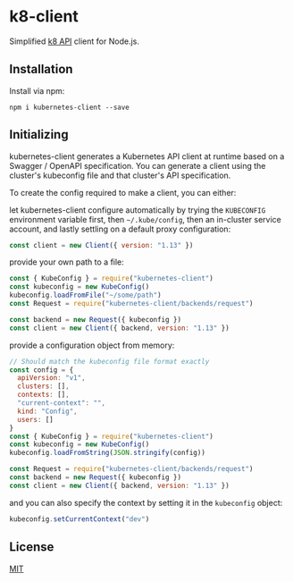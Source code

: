 # k8-client

Simplified [k8 API](http://kubernetes.io/) client for Node.js.

## Installation

Install via npm:

```
npm i kubernetes-client --save
```

## Initializing

kubernetes-client generates a Kubernetes API client at runtime based
on a Swagger / OpenAPI specification. You can generate a client using
the cluster's kubeconfig file and that cluster's API specification.

To create the config required to make a client, you can either:

let kubernetes-client configure automatically by trying the `KUBECONFIG`
environment variable first, then `~/.kube/config`, then an in-cluster
service account, and lastly settling on a default proxy configuration:

```js
const client = new Client({ version: "1.13" })
```

provide your own path to a file:

```js
const { KubeConfig } = require("kubernetes-client")
const kubeconfig = new KubeConfig()
kubeconfig.loadFromFile("~/some/path")
const Request = require("kubernetes-client/backends/request")

const backend = new Request({ kubeconfig })
const client = new Client({ backend, version: "1.13" })
```

provide a configuration object from memory:

```js
// Should match the kubeconfig file format exactly
const config = {
  apiVersion: "v1",
  clusters: [],
  contexts: [],
  "current-context": "",
  kind: "Config",
  users: []
}
const { KubeConfig } = require("kubernetes-client")
const kubeconfig = new KubeConfig()
kubeconfig.loadFromString(JSON.stringify(config))

const Request = require("kubernetes-client/backends/request")
const backend = new Request({ kubeconfig })
const client = new Client({ backend, version: "1.13" })
```

and you can also specify the context by setting it in the `kubeconfig`
object:

```js
kubeconfig.setCurrentContext("dev")
```

## License

[MIT](LICENSE)

[1]: https://swagger.io/specification/#pathItemObject
[2]: https://swagger.io/specification/#pathTemplating

